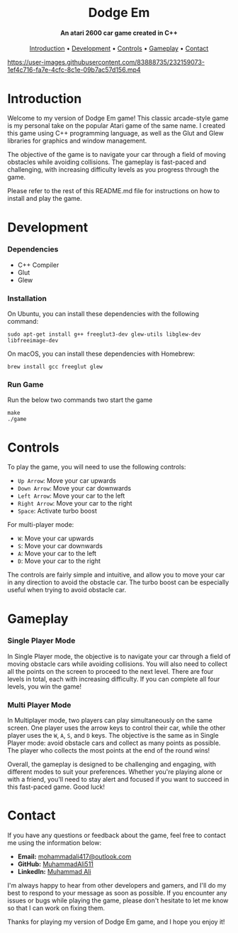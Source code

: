 <h1 align="center">
  <br>
  <br>
  Dodge Em
  <br>
</h1>

<h4 align="center">An atari 2600 car game created in C++</h4>

<p align="center">
  <a href="#introduction">Introduction</a> •
  <a href="#development">Development</a> •
  <a href="#controls">Controls</a> •
  <a href="#gameplay">Gameplay</a> •
  <a href="#contact">Contact</a>
</p>



https://user-images.githubusercontent.com/83888735/232159073-1ef4c716-fa7e-4cfc-8c1e-09b7ac57d156.mp4



# Introduction
Welcome to my version of Dodge Em game! This classic arcade-style game is my personal take on the popular Atari game of the same name. I created this game using C++ programming language, as well as the Glut and Glew libraries for graphics and window management.

The objective of the game is to navigate your car through a field of moving obstacles while avoiding collisions. The gameplay is fast-paced and challenging, with increasing difficulty levels as you progress through the game.

Please refer to the rest of this README.md file for instructions on how to install and play the game.

# Development
### Dependencies

 - C++ Compiler
 - Glut
 - Glew

### Installation
On Ubuntu, you can install these dependencies with the following command:

```shell
sudo apt-get install g++ freeglut3-dev glew-utils libglew-dev libfreeimage-dev
```

On macOS, you can install these dependencies with Homebrew:

```shell
brew install gcc freeglut glew
```

### Run Game
Run the below two commands two start the game
```shell
make
./game
```

# Controls
To play the game, you will need to use the following controls:

-   `Up Arrow`: Move your car upwards
-   `Down Arrow`: Move your car downwards
-   `Left Arrow`: Move your car to the left
-   `Right Arrow`: Move your car to the right
-   `Space`: Activate turbo boost

For multi-player mode:
-   `W`: Move your car upwards
-   `S`: Move your car downwards
-   `A`: Move your car to the left
-   `D`: Move your car to the right

The controls are fairly simple and intuitive, and allow you to move your car in any direction to avoid the obstacle car. The turbo boost can be especially useful when trying to avoid obstacle car.

# Gameplay
### Single Player Mode
In Single Player mode, the objective is to navigate your car through a field of moving obstacle cars while avoiding collisions. You will also need to collect all the points on the screen to proceed to the next level. There are four levels in total, each with increasing difficulty. If you can complete all four levels, you win the game!

### Multi Player Mode
In Multiplayer mode, two players can play simultaneously on the same screen. One player uses the arrow keys to control their car, while the other player uses the `W`, `A`, `S`, and `D` keys. The objective is the same as in Single Player mode: avoid obstacle cars and collect as many points as possible. The player who collects the most points at the end of the round wins!

Overall, the gameplay is designed to be challenging and engaging, with different modes to suit your preferences. Whether you're playing alone or with a friend, you'll need to stay alert and focused if you want to succeed in this fast-paced game. Good luck!

# Contact
If you have any questions or feedback about the game, feel free to contact me using the information below:

-   **Email:** [mohammadali417@outlook.com](mailto:mohammadali417@outlook.com)
-   **GitHub:** [MuhammadAli511](https://github.com/MuhammadAli511)
-   **LinkedIn:** [Muhammad Ali](https://www.linkedin.com/in/muhammad-ali-6932bb211/)

I'm always happy to hear from other developers and gamers, and I'll do my best to respond to your message as soon as possible. If you encounter any issues or bugs while playing the game, please don't hesitate to let me know so that I can work on fixing them.

Thanks for playing my version of Dodge Em game, and I hope you enjoy it!
